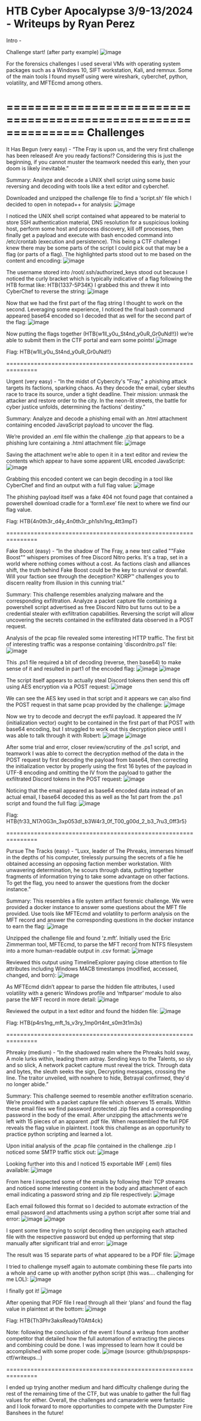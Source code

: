 HTB Cyber Apocalypse 3/9-13/2024 - Writeups by Ryan Perez
===============================================================

Intro -


Challenge start! (after party example)
![image](https://github.com/ryanperez151/CTF-Writeups/assets/50554328/f06187b1-c766-4e50-9d26-d7bf49416b0f)


For the forensics challenges I used several VMs with operating system packages such as a Windows 10, SIFT workstation, Kali, and remnux. Some of the main tools I found myself using were wireshark, cyberchef, python, volatility, and MFTEcmd among others.


===============================================================
Challenges
===============================================================

It Has Begun (very easy) - “The Fray is upon us, and the very first challenge has been released! Are you ready factions!? Considering this is just the beginning, if you cannot muster the teamwork needed this early, then your doom is likely inevitable.”

Summary: Analyze and decode a UNIX shell script using some basic reversing and decoding with tools like a text editor and cyberchef.

Downloaded and unzipped the challenge file to find a ‘script.sh’ file which I decided to open in notepad++ for analysis:
![image](https://github.com/ryanperez151/CTF-Writeups/assets/50554328/16ebc20f-3639-4376-9a60-3c965df73c4b)


I noticed the UNIX shell script contained what appeared to be material to store SSH authentication material, DNS resolution for a suspicious looking host, perform some host and process discovery, kill off processes, then finally get a payload and execute with bash encoded command into /etc/crontab (execution and persistence).
This being a CTF challenge I knew there may be some parts of the script I could pick out that may be a flag (or parts of a flag). The highlighted parts stood out to me based on the content and encoding:
![image](https://github.com/ryanperez151/CTF-Writeups/assets/50554328/ae4b685d-cfe3-4041-b6db-89e9fa7d7b68)


The username stored into /root/.ssh/authorized_keys stood out because I noticed the curly bracket which is typically indicative of a flag following the HTB format like: HTB{1337-5P34K}
I grabbed this and threw it into CyberChef to reverse the string: 
![image](https://github.com/ryanperez151/CTF-Writeups/assets/50554328/576efe9d-a577-481a-8d14-70facaf4a6f1)


Now that we had the first part of the flag string I thought to work on the second. Leveraging some experience, I noticed the final bash command appeared base64 encoded so I decoded that as well for the second part of the flag:
![image](https://github.com/ryanperez151/CTF-Writeups/assets/50554328/c1694ea1-e58c-4508-a0f4-30623100292d)


Now putting the flags together (HTB{w1ll_y0u_St4nd_y0uR_Gr0uNd!!}) we’re able to submit them in the CTF portal and earn some points!
![image](https://github.com/ryanperez151/CTF-Writeups/assets/50554328/a7d13e04-b5c6-423b-afc3-b78659cf60fa)


Flag: HTB{w1ll_y0u_St4nd_y0uR_Gr0uNd!!}


===============================================================

Urgent (very easy) - “In the midst of Cybercity's "Fray," a phishing attack targets its factions, sparking chaos. As they decode the email, cyber sleuths race to trace its source, under a tight deadline. Their mission: unmask the attacker and restore order to the city. In the neon-lit streets, the battle for cyber justice unfolds, determining the factions' destiny.” 

Summary: Analyze and decode a phishing email with an .html attachment containing encoded JavaScript payload to uncover the flag.

We’re provided an .eml file within the challenge .zip that appears to be a phishing lure containing a .html attachment file:
![image](https://github.com/ryanperez151/CTF-Writeups/assets/50554328/5a63a718-6b19-4edf-98f9-8c8615229cd9)


Saving the attachment we’re able to open it in a text editor and review the contents which appear to have some apparent URL encoded JavaScript:
![image](https://github.com/ryanperez151/CTF-Writeups/assets/50554328/430efe9c-e93c-4bc8-a32b-90037cae816c)


Grabbing this encoded content we can begin decoding in a tool like CyberChef and find an output with a full flag value:
![image](https://github.com/ryanperez151/CTF-Writeups/assets/50554328/4c055ff0-8802-4087-b997-cfd9f89722e1)


The phishing payload itself was a fake 404 not found page that contained a powershell download cradle for a ‘form1.exe’ file next to where we find our flag value.


Flag: HTB{4n0th3r_d4y_4n0th3r_ph1shi1ng_4tt3mpT}


===============================================================

Fake Boost (easy) - “In the shadow of The Fray, a new test called ""Fake Boost"" whispers promises of free Discord Nitro perks. It's a trap, set in a world where nothing comes without a cost. As factions clash and alliances shift, the truth behind Fake Boost could be the key to survival or downfall. Will your faction see through the deception? KORP™ challenges you to discern reality from illusion in this cunning trial.”

Summary: This challenge resembles analyzing malware and the corresponding exfiltration. Analyze a packet capture file containing a powershell script advertised as free Discord Nitro but turns out to be a credential stealer with exfiltration capabilities. Reversing the script will allow uncovering the secrets contained in the exfiltrated data observed in a POST request.

Analysis of the pcap file revealed some interesting HTTP traffic. The first bit of interesting traffic was a response containing 'discordnitro.ps1' file:
![image](https://github.com/ryanperez151/CTF-Writeups/assets/50554328/4feb8a5f-c239-49e9-80ea-7f47f09cead2)


This .ps1 file required a bit of decoding (reverse, then base64) to make sense of it and resulted in part1 of the encoded flag:
![image](https://github.com/ryanperez151/CTF-Writeups/assets/50554328/ac23bf56-6591-4ffd-ae48-588ae3f00db1)
![image](https://github.com/ryanperez151/CTF-Writeups/assets/50554328/54a31b04-e09f-40b7-abae-1737effb3d58)


The script itself appears to actually steal Discord tokens then send this off using AES encryption via a POST request: 
![image](https://github.com/ryanperez151/CTF-Writeups/assets/50554328/57010df1-cc72-4dc8-98ff-a1fa4ac38284)


We can see the AES key used in that script and it appears we can also find the POST request in that same pcap provided by the challenge:
![image](https://github.com/ryanperez151/CTF-Writeups/assets/50554328/4cafb39b-e15f-4406-b56d-63700fc9b909)


Now we try to decode and decrypt the exfil payload. It appeared the IV (initialization vector) ought to be contained in the first part of that POST with base64 encoding, but I struggled to work out this decryption piece until I was able to talk through it with Robert:
![image](https://github.com/ryanperez151/CTF-Writeups/assets/50554328/bbcf325f-e015-4d0d-88b7-8a0307c224a0)
![image](https://github.com/ryanperez151/CTF-Writeups/assets/50554328/c31d6542-6121-4646-9c4f-aac79612fe5c)


After some trial and error, closer review/scrutiny of the .ps1 script, and teamwork I was able to correct the decryption method of the data in the POST request by first decoding the payload from base64, then correcting the initialization vector by properly using the first 16 bytes of the payload in UTF-8 encoding and omitting the IV from the payload to gather the exfiltrated Discord tokens in the POST request: 
![image](https://github.com/ryanperez151/CTF-Writeups/assets/50554328/00115ee5-08a7-405b-a72e-ae901594a1b7)


Noticing that the email appeared as base64 encoded data instead of an actual email, I base64 decoded this as well as the 1st part from the .ps1 script and found the full flag:
![image](https://github.com/ryanperez151/CTF-Writeups/assets/50554328/da2f34b2-419f-4f70-bd48-66e3d602dd08)


Flag: HTB{fr33_N17r0G3n_3xp053d!_b3W4r3_0f_T00_g00d_2_b3_7ru3_0ff3r5}


===============================================================

Pursue The Tracks (easy) - “Luxx, leader of The Phreaks, immerses himself in the depths of his computer, tirelessly pursuing the secrets of a file he obtained accessing an opposing faction member workstation. With unwavering determination, he scours through data, putting together fragments of information trying to take some advantage on other factions. To get the flag, you need to answer the questions from the docker instance.”

Summary: This resembles a file system artifact forensic challenge. We were provided a docker instance to answer some questions about the MFT file provided. Use tools like MFTEcmd and volatility to perform analysis on the MFT record and answer the corresponding questions in the docker instance to earn the flag: 
![image](https://github.com/ryanperez151/CTF-Writeups/assets/50554328/77c8ccb4-4804-4365-b335-42d0dd9a27bd)


Unzipped the challenge file and found ‘z.mft’. Initially used the Eric Zimmerman tool, MFTEcmd, to parse the MFT record from NTFS filesystem into a more human-readable output in .csv format:
![image](https://github.com/ryanperez151/CTF-Writeups/assets/50554328/6e3f6fa5-4e6e-4ef1-9ef4-1f3778d55753)


Reviewed this output using TimelineExplorer paying close attention to file attributes including Windows MACB timestamps (modified, accessed, changed, and born):
![image](https://github.com/ryanperez151/CTF-Writeups/assets/50554328/8d8cd2ce-f011-4e92-9a30-8705ba350228)


As MFTEcmd didn’t appear to parse the hidden file attributes, I used volatility with a generic Windows profile and ‘mftparser’ module to also parse the MFT record in more detail:
![image](https://github.com/ryanperez151/CTF-Writeups/assets/50554328/55014c49-08b4-4111-bcd1-ea6dfea196aa)


Reviewed the output in a text editor and found the hidden file:
![image](https://github.com/ryanperez151/CTF-Writeups/assets/50554328/52f13860-dd8c-4336-a44e-33b88d80cbe2)


Flag: HTB{p4rs1ng_mft_1s_v3ry_1mp0rt4nt_s0m3t1m3s}


===============================================================

Phreaky (medium) -
“In the shadowed realm where the Phreaks hold sway,
A mole lurks within, leading them astray.
Sending keys to the Talents, so sly and so slick,
A network packet capture must reveal the trick.
Through data and bytes, the sleuth seeks the sign,
Decrypting messages, crossing the line.
The traitor unveiled, with nowhere to hide,
Betrayal confirmed, they'd no longer abide.”

Summary: This challenge seemed to resemble another exfiltration scenario. We’re provided with a packet capture file which observes 15 emails. Within these email files we find password protected .zip files and a corresponding password in the body of the email. After unzipping the attachments we’re left with 15 pieces of an apparent .pdf file. When reassembled the full PDF reveals the flag value in plaintext. I took this challenge as an opportunity to practice python scripting and learned a lot.


Upon initial analysis of the .pcap file contained in the challenge .zip I noticed some SMTP traffic stick out: 
![image](https://github.com/ryanperez151/CTF-Writeups/assets/50554328/d8ba8024-33b9-4612-b3e8-d16825589a89)


Looking further into this and I noticed 15 exportable IMF (.eml) files available:
![image](https://github.com/ryanperez151/CTF-Writeups/assets/50554328/361ff307-5fab-4f2c-8e33-2ca43692a533)


From here I inspected some of the emails by following their TCP streams and noticed some interesting content in the body and attachment of each email indicating a password string and zip file respectively:
![image](https://github.com/ryanperez151/CTF-Writeups/assets/50554328/c1901d4c-8e4d-4b91-b342-f6b904f0fda6)


Each email followed this format so I decided to automate extraction of the email password and attachments using a python script after some trial and error:
![image](https://github.com/ryanperez151/CTF-Writeups/assets/50554328/65714f31-e0ed-4bc9-b711-dafa202ae1f6)
![image](https://github.com/ryanperez151/CTF-Writeups/assets/50554328/a0b05ba7-339f-4478-9120-93f1e9e39993)


I spent some time trying to script decoding then unzipping each attached file with the respective password but ended up performing that step manually after significant trial and error:
![image](https://github.com/ryanperez151/CTF-Writeups/assets/50554328/aa90f379-0f9b-431d-970c-edf35306631c)


The result was 15 separate parts of what appeared to be a PDF file:
![image](https://github.com/ryanperez151/CTF-Writeups/assets/50554328/a20b6fb5-2f36-4193-bb09-a684be443c77)


I tried to challenge myself again to automate combining these file parts into a whole and came up with another python script (this was…. challenging for me LOL):
![image](https://github.com/ryanperez151/CTF-Writeups/assets/50554328/72991e77-3380-4f95-8000-608cee3c2095)


I finally got it!
![image](https://github.com/ryanperez151/CTF-Writeups/assets/50554328/9f59c492-a966-4a8a-b467-e7a0cc7c076e)


After opening that PDF file I read through all their ‘plans’ and found the flag value in plaintext at the bottom:
![image](https://github.com/ryanperez151/CTF-Writeups/assets/50554328/d91f39a2-ac31-479f-8675-c5536151f7a0)


Flag: HTB{Th3Phr3aksReadyT0Att4ck} 


Note: following the conclusion of the event I found a writeup from another competitor that detailed how the full automation of extracting the pieces and combining could be done. I was impressed to learn how it could be accomplished with some proper code.
![image](https://github.com/ryanperez151/CTF-Writeups/assets/50554328/e1cbaae3-7218-49f9-9ae7-0bfceb4fc8c2)
(source: github/pspspsps-ctf/writeups…)

===============================================================

I ended up trying another medium and hard difficulty challenge during the rest of the remaining time of the CTF, but was unable to gather the full flag values for either.
Overall, the challenges and camaraderie were fantastic and I look forward to more opportunities to compete with the Dumpster Fire Banshees in the future!
